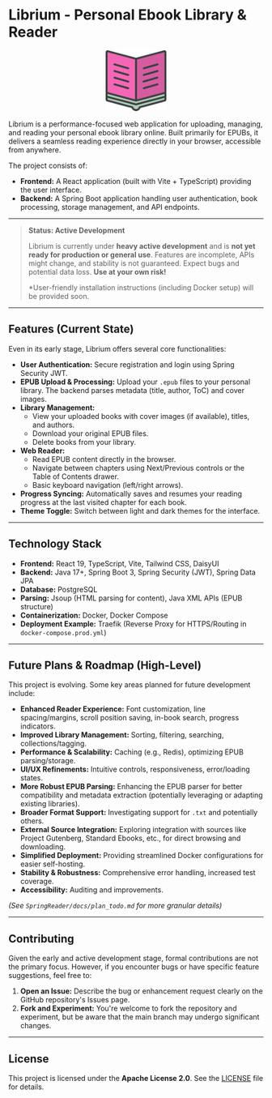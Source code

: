 # Librium - Personal Ebook Library & Reader

<p align="center">
  <img src="./frontend/public/book-opened.svg" alt="Librium Logo" width="120"/>
</p>


Librium is a performance-focused web application for uploading, managing, and reading your personal ebook library online. Built primarily for EPUBs, it delivers a seamless reading experience directly in your browser, accessible from anywhere.

The project consists of:
*   **Frontend:** A React application (built with Vite + TypeScript) providing the user interface.
*   **Backend:** A Spring Boot application handling user authentication, book processing, storage management, and API endpoints.

---

> **Status: Active Development**
>
> Librium is currently under **heavy active development** and is **not yet ready for production or general use**. Features are incomplete, APIs might change, and stability is not guaranteed. Expect bugs and potential data loss. **Use at your own risk!**
>
> *User-friendly installation instructions (including Docker setup) will be provided soon. 

---

##  Features (Current State)

Even in its early stage, Librium offers several core functionalities:

*   **User Authentication:** Secure registration and login using Spring Security JWT. 
*   **EPUB Upload & Processing:** Upload your `.epub` files to your personal library. The backend parses metadata (title, author, ToC) and cover images.
*   **Library Management:**
    *   View your uploaded books with cover images (if available), titles, and authors.
    *   Download your original EPUB files.
    *   Delete books from your library.
*   **Web Reader:**
    *   Read EPUB content directly in the browser.
    *   Navigate between chapters using Next/Previous controls or the Table of Contents drawer.
    *   Basic keyboard navigation (left/right arrows).
*   **Progress Syncing:** Automatically saves and resumes your reading progress at the last visited chapter for each book.
*   **Theme Toggle:** Switch between light and dark themes for the interface.

---

##  Technology Stack

*   **Frontend:** React 19, TypeScript, Vite, Tailwind CSS, DaisyUI
*   **Backend:** Java 17+, Spring Boot 3, Spring Security (JWT), Spring Data JPA
*   **Database:** PostgreSQL
*   **Parsing:** Jsoup (HTML parsing for content), Java XML APIs (EPUB structure)
*   **Containerization:** Docker, Docker Compose
*   **Deployment Example:** Traefik (Reverse Proxy for HTTPS/Routing in `docker-compose.prod.yml`)

---

##  Future Plans & Roadmap (High-Level)

This project is evolving. Some key areas planned for future development include:

*   **Enhanced Reader Experience:** Font customization, line spacing/margins, scroll position saving, in-book search, progress indicators.
*   **Improved Library Management:** Sorting, filtering, searching, collections/tagging.
*   **Performance & Scalability:** Caching (e.g., Redis), optimizing EPUB parsing/storage.
*   **UI/UX Refinements:** Intuitive controls, responsiveness, error/loading states.
*   **More Robust EPUB Parsing:** Enhancing the EPUB parser for better compatibility and metadata extraction (potentially leveraging or adapting existing libraries).
*   **Broader Format Support:** Investigating support for `.txt` and potentially others.
*   **External Source Integration:** Exploring integration with sources like Project Gutenberg, Standard Ebooks, etc., for direct browsing and downloading.
*   **Simplified Deployment:** Providing streamlined Docker configurations for easier self-hosting.
*   **Stability & Robustness:** Comprehensive error handling, increased test coverage.
*   **Accessibility:** Auditing and improvements.

*(See `SpringReader/docs/plan_todo.md` for more granular details)*

---


##  Contributing

Given the early and active development stage, formal contributions are not the primary focus. However, if you encounter bugs or have specific feature suggestions, feel free to:

1.  **Open an Issue:** Describe the bug or enhancement request clearly on the GitHub repository's Issues page.
2.  **Fork and Experiment:** You're welcome to fork the repository and experiment, but be aware that the main branch may undergo significant changes.

---

##  License

This project is licensed under the **Apache License 2.0**. See the [LICENSE](LICENSE) file for details.
